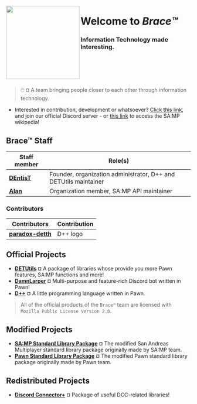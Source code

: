 <p align="left">
  <img width="200" align="left" src="https://cdn.discordapp.com/attachments/1130879376423145522/1133644280846618664/IMG_20230726_081514_941.jpg">
</p>
<h1 align = "left">Welcome to <i><b>Brace™️</b></i></h1>
<h3 align = "left">
  Information Technology made Interesting.
</h3>

<br></br>
<br></br>

> 🖱️ ¤ A team bringing people closer to each other through information technology.

- Interested in contribution, development or whatsoever? [Click this link](https://discord.gg/k54r9YVY8R), and join our official Discord server - or [this link](https://github.com/bracetm/samp-wiki) to access the SA:MP wikipedia!

## Brace™ Staff

| Staff member | Role(s) |
|----------------------------------|----------------------------------|
| **[DEntisT](https://github.com/dentis-t)** | Founder, organization administrator, D++ and DETUtils maintainer |
| **[Alan](https://github.com/meisalan)** | Organization member, SA:MP API maintainer |

### Contributors

| Contributors | Contribution |
|----------------------------------|----------------------------------|
| **[paradox-detth](https://github.com/paradox-detth)** | D++ logo |

## Official Projects

- [**DETUtils**](https://github.com/bracetm/DETUtils) ¤ A package of libraries whose provide you more Pawn features, SA:MP functions and more!
- [**DamnLarper**](https://github.com/bracetm/DamnLarper) ¤ Multi-purpose and feature-rich Discord bot written in Pawn!
- [**D++**](https://github.com/bracetm/dpp) ¤ A little programming language written in Pawn.


> All of the official products of the `Brace™` team are licensed with `Mozilla Public License Version 2.0`.

## Modified Projects

- [**SA:MP Standard Library Package**](https://github.com/bracetm/samp-stdlib) ¤ The modified San Andreas Multiplayer standard library package originally made by SA:MP team.
- [**Pawn Standard Library Package**](https://github.com/bracetm/pawn-stdlib) ¤ The modified Pawn standard library package originally made by Pawn team.

## Redistributed Projects

- [**Discord Connector+**](https://github.com/bracetm/discord-connector) ¤ Package of useful DCC-related libraries!
